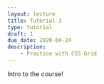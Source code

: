 ```yaml
---
layout: lecture
title: Tutorial 3
type: tutorial
draft: 1
due_date: 2020-04-24
description: 
    - Practice with CSS Grid
---
```


Intro to the course!